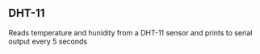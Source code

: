## DHT-11

Reads temperature and hunidity from a DHT-11 sensor and prints to serial output every 5 seconds
